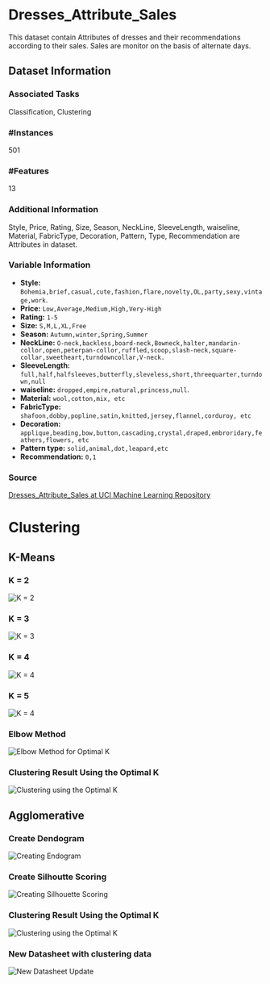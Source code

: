 # Dresses_Attribute_Sales

This dataset contain Attributes of dresses and their recommendations according to their sales. Sales are monitor on the basis of alternate days.

## Dataset Information

### Associated Tasks
Classification, Clustering

### #Instances
501

### #Features
13

### Additional Information
Style,	Price,	Rating,	Size,	Season,	NeckLine,	SleeveLength,	waiseline,	Material,	FabricType,	Decoration,	Pattern, Type,	Recommendation are Attributes in dataset.

### Variable Information
- **Style:** `Bohemia,brief,casual,cute,fashion,flare,novelty,OL,party,sexy,vintage,work`.
- **Price:** `Low,Average,Medium,High,Very-High`
- **Rating:** `1-5`
- **Size:** `S,M,L,XL,Free`	
- **Season:** `Autumn,winter,Spring,Summer`
- **NeckLine:** `O-neck,backless,board-neck,Bowneck,halter,mandarin-collor,open,peterpan-collor,ruffled,scoop,slash-neck,square-collar,sweetheart,turndowncollar,V-neck.`
- **SleeveLength:** `full,half,halfsleeves,butterfly,sleveless,short,threequarter,turndown,null`
- **waiseline:** `dropped,empire,natural,princess,null`.	
- **Material:** `wool,cotton,mix, etc`	
- **FabricType:** `shafoon,dobby,popline,satin,knitted,jersey,flannel,corduroy, etc`
- **Decoration:** `applique,beading,bow,button,cascading,crystal,draped,embroridary,feathers,flowers, etc`
- **Pattern type:** `solid,animal,dot,leapard,etc`
- **Recommendation:** `0,1`

### Source
[Dresses_Attribute_Sales at UCI Machine Learning Repository](https://archive.ics.uci.edu/dataset/289/dresses+attribute+sales)

# Clustering

## K-Means 

### K = 2
![K = 2](https://github.com/dollyaswin/data-clustering-assignment/blob/main/visualizations/k-means/plot-k2.png?raw=true)

### K = 3
![K = 3](https://github.com/dollyaswin/data-clustering-assignment/blob/main/visualizations/k-means/plot-k3.png?raw=true)

### K = 4
![K = 4](https://github.com/dollyaswin/data-clustering-assignment/blob/main/visualizations/k-means/plot-k4.png?raw=true)

### K = 5
![K = 4](https://github.com/dollyaswin/data-clustering-assignment/blob/main/visualizations/k-means/plot-k5.png?raw=true)

### Elbow Method
![Elbow Method for Optimal K](https://github.com/dollyaswin/data-clustering-assignment/blob/main/visualizations/k-means/plot-sse.png?raw=true)

### Clustering Result Using the Optimal K
![Clustering using the Optimal K](https://github.com/dollyaswin/data-clustering-assignment/blob/main/visualizations/k-means/plot-k.png?raw=true)


## Agglomerative

### Create Dendogram
![Creating Endogram](https://github.com/dollyaswin/data-clustering-assignment/blob/main/visualizations/agglomerative/dendogram.png?raw=true)

### Create Silhoutte Scoring
![Creating Silhouette Scoring](https://github.com/dollyaswin/data-clustering-assignment/blob/main/visualizations/agglomerative/plot-silhouette.png?raw=true)

### Clustering Result Using the Optimal K
![Clustering using the Optimal K](https://github.com/dollyaswin/data-clustering-assignment/blob/main/visualizations/agglomerative/plot-k.png?raw=true)

### New Datasheet with clustering data 
![New Datasheet Update](https://github.com/dollyaswin/data-clustering-assignment/blob/main/assets/dress-datasheet-k-means-clustering-screen.png?raw=true)
